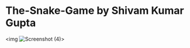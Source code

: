 # The-Snake-Game by Shivam Kumar Gupta
<img ![Screenshot (4)](https://user-images.githubusercontent.com/89629088/227526191-984cf9bb-dc6c-40c9-961d-d2913fad6d4d.png)>
